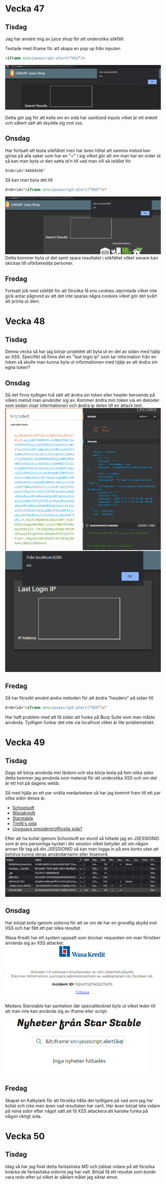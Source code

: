 # Vecka 47
 
## Tisdag
Jag har använt mig av juice shop för att undersöka sökfält
 
Testade med iframe för att skapa en pop up från inputen
```html
<iframe src=javascript:alert("XSS")>
```
![Screenshot](images/XSSSearchbar.png)
 
Detta gör jag för att kolla om en sida har sanitized inputs vilket är ett enkelt och säkert sätt att skydda sig mot xss.
 
## Onsdag
Har fortsatt att testa sökfältet men har även hittat att samma metod kan göras på alla saker som har en "=" i sig vilket gör att om man har en order id så kan man byta ut den satta id'n till vad man vill så istället för
```
Orderid="44884938"
```
Så kan man byta det till
```html
Orderid="<iframe src=javascript:alert("XSS")>"
```
![Screenshot](images/OrderXSS.png)
Detta kommer byta ut det samt spara resultatet i sökfältet vilket senare kan skickas till oförberedda personer.

## Fredag 
Fortsatt job med sökfält för att försöka få ens cookies utprintade vilket inte gick antar pågrund av att det inte sparas några cookies vilket gör det svårt att printa ut dem. 
 
# Vecka 48
 
## Tisdag
Denna vecka så har jag börjar projektet att byta ut en del av sidan med hjälp av XSS. Specifikt så finns det en "last login ip" som tar information från en token så skulle man kunna byta ut informationen med hjälp av att ändra sin egna token?
 
## Onsdag
Så det finns tydligen två sätt att ändra sin token eller header beroende på vilken metod man använder sig av. Kommer ändra min token via en dekoder som sedan visar informationen och ändra ip delen till en attack test.
![Screenshot](images/JWTDecode.png)
![Screenshot](images/Lastlogin.png)

## Fredag 
Så har försökt använt andra metoden för att ändra "headers" på sidan till
```html
Orderid="<iframe src=javascript:alert("XSS")>"
```
Har haft problem med att få sidan att funka på Burp Suite som man måste använda. Tydligen funkar det inte via localhost vilket är lite problematiskt. 
 
# Vecka 49
 
## Tisdag
Dags att börja använda min lärdom och ska börja testa på fem olika sidor detta kommer jag använda som material för att undersöka XSS och om det är ett hot på dagens webb.
 
Så med hjälp av ett par snälla medarbetare så har jag kommit fram till ett par olika sidor dessa är.
 
* [Schoolsoft](https://sms.schoolsoft.se/nti/jsp/student/right_student_startpage.jsp)
* [Wasakredit](https://www.wasakredit.se/privat/)
* [Starstable](https://www.starstable.com/se)
* [TimN's sida](https://sneakers.timpan.ninja/)
* [Uruguays president/officella sida?](https://www.gub.uy/presidencia/)
 
Efter att ha kollat igenom Schoolsoft en stund så hittade jag en JSESSIONID som är ens personliga nyckel i din session vilket betyder att om någon annan får tag på din JSESSIONID så kan man logga in på ens konto utan att behöva kunna deras användarnamn eller lösenord.
![Screenshot](images/JsessionId.png)
 
## Onsdag
Har börjat kolla igenom sidorna för att se om de har en grundlig skydd mot XSS och har fått ett par olika resultat.
 
Wasa Kredit har ett system uppsatt som blockar requesten om man försöker använda sig av XSS attacker.
![Screenshot](images/TydligtSystem.png)
 
Medans Starstable har sanitation där specialtecknet byts ut vilket leder till att man inte kan använda sig av iframe eller script.
 
![Screenshot](images/KorrektSanitastion.png)
 
## Fredag
Skapat en Kalkylark för att försöka hålla det tydligare på vad som jag har kollat och icke men även vad resultaten har varit. Har även börjat leta vidare på mina sidor efter något sätt att få XSS attackera att kanske funka på någon riktigt sida.

# Vecka 50

## Tisdag
Idag så har jag fixat detta fantastiska MD och jobbat vidare på att försöka knäcka de fantastiska sidorna jag har valt. Börjat få ett resultat som borde vara redo efter jul vilket är såklart målet jag siktar emot. 
 
 
 
 
 
 
 

